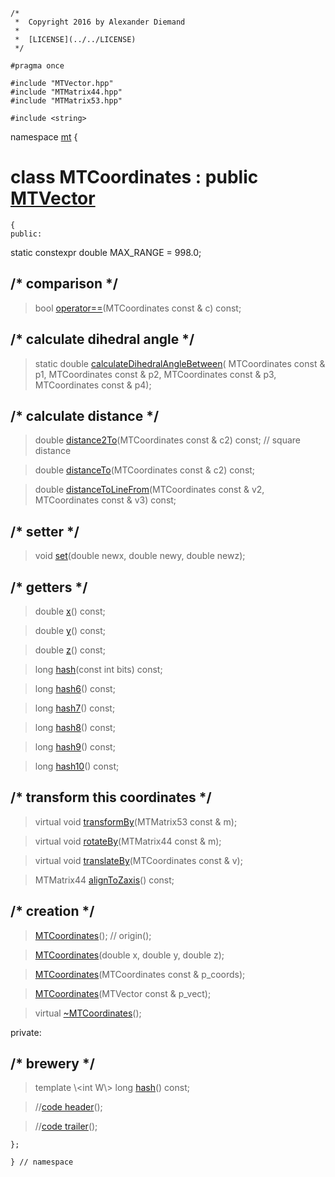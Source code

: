 ~~~ { .cpp }
/*
 *  Copyright 2016 by Alexander Diemand
 *
 *  [LICENSE](../../LICENSE)
 */

#pragma once

#include "MTVector.hpp"
#include "MTMatrix44.hpp"
#include "MTMatrix53.hpp"

#include <string>
~~~

namespace [mt](namespace_mt.list) {

# class MTCoordinates : public [MTVector](MTVector.hpp.md)

~~~ { .cpp }
{
public:
~~~

static constexpr double MAX_RANGE = 998.0;

## /* comparison */

>bool [operator==](MTCoordinates_comparison.cpp.md)(MTCoordinates const & c) const;

## /* calculate dihedral angle */

>static double [calculateDihedralAngleBetween](MTCoordinates_calculateDihedralAngleBetween.cpp.md)( MTCoordinates const & p1, MTCoordinates const & p2, MTCoordinates const & p3, MTCoordinates const & p4);

## /* calculate distance */

>double [distance2To](MTCoordinates_distanceTo.cpp.md)(MTCoordinates const & c2) const;  // square distance

>double [distanceTo](MTCoordinates_distanceTo.cpp.md)(MTCoordinates const & c2) const;

>double [distanceToLineFrom](MTCoordinates_distanceTo.cpp.md)(MTCoordinates const & v2, MTCoordinates const & v3) const;

## /* setter */

>void [set](MTCoordinates_set.cpp.md)(double newx, double newy, double newz);

## /* getters */

>double [x](MTCoordinates_getters.cpp.md)() const;

>double [y](MTCoordinates_getters.cpp.md)() const;

>double [z](MTCoordinates_getters.cpp.md)() const;

>long [hash](MTCoordinates_getters.cpp.md)(const int bits) const;

>long [hash6](MTCoordinates_getters.cpp.md)() const;

>long [hash7](MTCoordinates_getters.cpp.md)() const;

>long [hash8](MTCoordinates_getters.cpp.md)() const;

>long [hash9](MTCoordinates_getters.cpp.md)() const;

>long [hash10](MTCoordinates_getters.cpp.md)() const;

## /* transform this coordinates */

>virtual void [transformBy](MTCoordinates_transformBy.cpp.md)(MTMatrix53 const & m);

>virtual void [rotateBy](MTCoordinates_rotateBy.cpp.md)(MTMatrix44 const & m);

>virtual void [translateBy](MTCoordinates_translateBy.cpp.md)(MTCoordinates const & v);

>MTMatrix44 [alignToZaxis](MTCoordinates_alignToZaxis.cpp.md)() const;

## /* creation */

>[MTCoordinates](MTCoordinates_ctor.cpp.md)(); // origin();

>[MTCoordinates](MTCoordinates_ctor.cpp.md)(double x, double y, double z);

>[MTCoordinates](MTCoordinates_ctor.cpp.md)(MTCoordinates const & p_coords);

>[MTCoordinates](MTCoordinates_ctor.cpp.md)(MTVector const & p_vect);

>virtual [~MTCoordinates](MTCoordinates_dtor.cpp.md)();

private:

## /* brewery */

>template \\<int W\\> long [hash](MTCoordinates_getters.cpp.md)() const;

>//[code header](MTCoordinates_-alpha-.md)();

>//[code trailer](MTCoordinates_-omega-.md)();


~~~ { .cpp }
};

} // namespace
~~~

